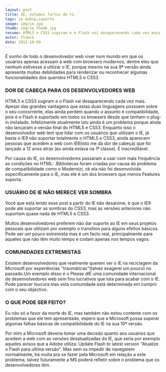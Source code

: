 ```yaml
---
layout: post
title: IE, estamos fartos de ti.
tags: ie &nbsp;suporte
image: img/ie.jpg
thumb: img/ie_thumb.jpg
resumo: HTML5 e CSS3 sugiram e o Flash vai desaparecendo cada vez mais. Apesar das grandes vantagens que estas duas linguagens possuem sobre o seu concorrente, elas ainda perdem quando o assunto é compatibilidade [...]
autor: Flowck
date: 2012-10-09
---
```


É sonho de todo o desenvolvedor web viver num mundo em que os usuários apenas acessam a web com browsers modernos, dentre eles que nenhum estivesse a utilizar o IE, porque mesmo na sua 9ª versão ainda apresenta muitas debilidades para renderizar ou reconhecer algumas funcionalidades dos queridos HTML5 e CSS3.

### DOR DE CABEÇA PARA OS DESENVOLVEDORES WEB  

HTML5 e CSS3 sugiram e o Flash vai desaparecendo cada vez mais. Apesar das grandes vantagens que estas duas linguagens possuem sobre o seu concorrente, elas ainda perdem quando o assunto é compatibilidade, pois é o Flash é suportado em todos os browsers desde que tenham o plug-in instalado. Infelizmente atualmente isto ainda é um problema porque ainda não lançaram a versão final do HTML5 e CSS3. Enquanto isso o desenvolvedor web tem que lidar com os usuários que utilizam o IE, já basta o IE9 não suportar totalmente o HTML5 e CSS3, ainda aparecem pessoas que acedem a web com IE6(isto me dá dor de cabeça) que foi lançado a 12 anos atras (eu ainda estava na 1ª classe). É inacreditável.

Por causa do IE, os desenvolvedores passaram a usar com mais frequência as condições no HTML: .Bibliotecas foram criadas por causa do problema de compatibilidade como o Modernizr, ok ela não foi desenvolvida especificamente para o IE, mas ele é um dos browsers que menos Features suporta.

### USUÁRIO DE IE NÃO MERECE VER SOMBRA

Você que está lendo esse post a partir do IE não desanime, é que o IE9 pode até suportar as sombras do CSS3, mas as versões anteriores não suportam quase nada de HTML5 e CSS3.

Muitos desenvolvedores preferem não dar suporte ao IE em seus projetos pessoais que utilizam por exemplo o transition para alguns efeitos básicos. Pode ser um pouco extremista mas é um facto real, principalmente para aqueles que não têm muito tempo e codam apenas nos tempos vagos.

### COMUNIDADES EXTREMISTAS

Existem desenvolvedores que realmente querem ver o IE na reciclagem da Microsoft por experiências "traumáticas"(talvez exagerei um pouco) no passado.Um exemplo disso é o Please dIE uma comunidade internacional de desenvolvedores web sem fins lucrativos que luta para acabar com o IE. Pode parecer loucura mas esta comunidade está determinada em cumprir com o seu objectivo.

### O QUE PODE SER FEITO?

Eu não só a favor da morte do IE, mas também não estou contente com os problemas que ele tem apresentado, espero que a Microsoft possa superar algumas falhas básicas de compatibilidade do IE na sua 10ª versão.

Por mim a Microsoft deveria tomar uma decisão quanto aos usuários que acedem a web  com as versões desatualizadas do IE, que seria por exemplo aqueles avisos que a Adobe utiliza: Update Flash to latest version "Atualize o Flash para ultima versão". Mas sem os impedir de navegarem normalmente, há muita pra se fazer pela Microsoft em relação a este problema, talvez futuramente a MS poderá refletir sobre o problema que os desenvolvedores têm.